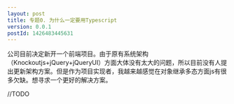 ```yaml
---
layout: post
title: 专题0. 为什么一定要用Typescript
version: 0.0.1
postId: 1426483445631
---
```


公司目前决定新开一个前端项目。由于原有系统架构（Knockoutjs+jQuery+jQueryUI）方面大体没有太大的问题，所以目前没有人提出更新架构方案。但是作为项目实现者，我越来越感觉在对象继承多态方面js有很多欠缺。想寻求一个更好的解决方案。



//TODO
